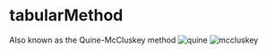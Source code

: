 # tabularMethod
Also known as the Quine-McCluskey method
![quine](https://news.harvard.edu/wp-content/uploads/2001/01/09-vanquine-325-11.jpg)
![mccluskey](https://ethw.org/w/images/thumb/7/7d/Edward_J._McCluskey_2439%281%29.jpg/300px-Edward_J._McCluskey_2439%281%29.jpg)
